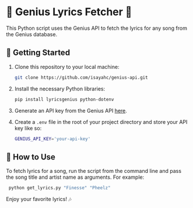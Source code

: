 # 🎵 Genius Lyrics Fetcher 🎤

This Python script uses the Genius API to fetch the lyrics for any song from the Genius database. 

## 🚀 Getting Started

1. Clone this repository to your local machine:
   ```bash
   git clone https://github.com/isayahc/genius-api.git
   ```

2. Install the necessary Python libraries:
   ```bash
   pip install lyricsgenius python-dotenv
   ```

3. Generate an API key from the Genius API [here](https://docs.genius.com/#resources-h1).

4. Create a `.env` file in the root of your project directory and store your API key like so:
   ```bash
   GENIUS_API_KEY='your-api-key'
   ```

## 📝 How to Use

To fetch lyrics for a song, run the script from the command line and pass the song title and artist name as arguments. For example:

```bash
 python get_lyrics.py "Finesse" "Pheelz"
```

Enjoy your favorite lyrics! 🎶